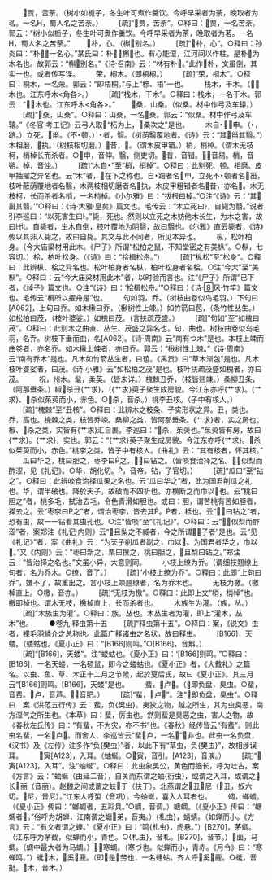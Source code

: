<!-- { "loadSidebar": true } -->
　　贾，苦荼。（树小如栀子，冬生叶可煮作羹饮。今呼早采者为荼，晚取者为茗。一名Η，蜀人名之苦荼。）
　　[疏]“贾，苦荼”。○释曰：贾，一名苦荼。郭云：“树小似栀子，冬生叶可煮作羹饮。今呼早采者为荼，晚取者为茗。一名Η，蜀人名之苦荼。”
　　朴，心。（槲别名。）
　　[疏]“朴，心”。○释曰：孙炎曰：“朴，一名心。”某氏曰：朴，槲也。有心能湿，江河间以作柱，是朴为木名也。故郭云：“槲别名。”《诗·召南》云：“林有朴。”此作朴，文虽倒，其实一也。或者传写误。
　　荣，桐木。（即梧桐。）
　　[疏]“荣，桐木”。○释曰：桐木，一名荣。郭云：“即梧桐。”与上“榇、梧”一也。
　　栈木，干木。（木也。江东呼木<角各>。）
　　[疏]“栈木，干木”。○释曰：栈木，一名干木。郭云：“木也。江东呼木<角各>。”
　　桑，山桑。（似桑。材中作弓及车辕。）
　　[疏]“桑，山桑”。○释曰：山桑，一名桑。郭云：“似桑。材中作弓及车辕。”《冬官·考工记》云弓人取“柘为上，桑次之”是也。
　　木自，申。（，踣。）立死，甾。（不顿。）者，翳。（树荫翳覆地者。《诗》云：“其甾其翳。”）木相磨，执。（树枝相切磨。）昔，。（谓木皮甲错。）梢，梢棹。（谓木无枝柯，梢棹长而杀者。○申，音伸。翳，侧吏切。昔，音错。，音舄。梢，音朔。棹，音浊。）
　　[疏]“木自”至“梢，梢棹”。○释曰：此别死、顿、相磨、皮甲抽擢之异名也。云“木”者，在下之称也。自踣者名申，立死不顿者名甾，枝叶蔽荫覆地者名翳，木两枝相切磨者名执，木皮甲粗错者名昔，亦名。木无枝柯，长而杀者名梢，一名梢棹。《小尔雅》曰：“拔根曰棹。”○注“《诗》云：‘其甾其翳。’”○释曰：《诗·大雅·皇矣》篇文也。毛传云：“木立死曰，自毙为翳。”说者引李巡曰：“以死害生曰。”毙，死也。然则以立死之木妨他木长生，为木之害，故曰也。自毙者，生木自倒，枝叶覆地为阴翳，故曰翳也。《尔雅》直云毙者，《诗》传以其非人毙之，故曰自毙。其文与此不同者，所见本异也。
　　枞，松叶柏身。（今大庙梁材用此木。《尸子》所谓“松柏之鼠，不知堂密之有美枞”。○枞，七容切。）桧，柏叶松身。（《诗》曰：“桧楫松舟。”）
　　[疏]“枞松”至“松身”。○释曰：此辨枞、桧之异名也。松叶柏身者名枞，柏叶松身者名桧。○注“今大”至“美枞”。○释曰：云“今大庙梁材用此木”者，以时验而言也。注“《尸子》所谓”已下者，《绰子》篇文也。○注“《诗》曰：‘桧楫松舟。’”○释曰：《诗·风·竹竿》篇文也。毛传云“楫所以擢舟是”也。
　　句如羽，乔。（树枝曲卷似鸟毛羽。）下句曰[A062]，上句曰乔。如木楸曰乔，（楸树性上竦。）如竹箭曰苞，（条竹性丛生。）如松柏曰茂，（枝叶婆娑。）如槐曰茂。（言扶疏茂盛。）
　　[疏]“句如”至“如槐曰茂”。○释曰：此别木之曲直、丛生、茂盛之异名也。句，曲也。树枝曲卷似鸟毛羽，名乔。树枝下垂而曲，名[A062]。《诗·周南》云“南有つ木”是也。本枝上竦而曲卷者，亦名乔。如木楸上竦者，亦曰乔。郭云：“楸树性上竦。”《诗·周南》云“南有乔木”是也。凡木如竹箭丛生者，曰苞。《禹贡》曰“草木渐包”是也。凡木枝叶婆娑者，曰茂。《诗·小雅》云“如松柏之茂”是也。枝叶扶疏茂盛如槐者，亦曰茂。
　　祝，州木。髦，柔英。（皆未详。）槐棘丑乔，（枝皆翘竦。）桑柳丑条，（阿那垂条。）椒杀丑{艹求}，（{艹求}萸子聚生成房貌。今江东亦呼{艹求}。{艹求}、杀似茱萸而小，赤色。○杀，音杀。）桃李丑核。（子中有核人。）
　　[疏]“槐棘”至“丑核”。○释曰：此辨木之枝条、子实形状之异。丑，类也。乔，高也。槐棘之类，枝皆乔竦。桑柳之类，皆阿那垂条。{艹求}者，实之房也。椒、杀之类，实皆有{艹求}汇自裹。李巡曰：“杀，茱萸也。”茱萸皆有房，故曰{艹求}。{艹求}，实也。郭云：“{艹求}萸子聚生成房貌。今江东亦呼{艹求}。杀似茱萸而小，赤色。”桃李之类，皆子中有核人。《曲礼》云：“其有核者，怀其核。”
　　瓜曰华之，桃曰胆之，枣李曰之，曰钻之。（皆啖食治择之名。似梨而酢涩，见《礼记》。○华，胡化切。，音帝。钻，子官切。）
　　[疏]“瓜曰”至“钻之”。○释曰：此辨啖食治择瓜果之名也。云“瓜曰华之”者，此为国君削瓜之礼也。华，谓半破也。降於天子，故破而不四析也。亦横断之而巾以也。云“桃曰胆之”者，桃多毛，拭治去毛，令色青滑如胆也。或曰：胆，谓苦桃有苦如胆者，择去之。云“枣李曰之”者，谓治枣李，皆去其。者，柢也。云“曰钻之”者，恐有虫，故一一钻看其虫孔也。○注“皆啖”至“《礼记》”。○释曰：云“似梨而酢涩”者，案郑注《礼记·内则》云“且梨之不臧者，今之所谓子者”是也。云“见《礼记》”者，案《曲礼》云：“为天子削瓜者副之，巾以。为国君者华之，巾以。”又《内则》云：“枣曰新之，栗曰撰之，桃曰胆之，且梨曰钻之。”郑注云：“皆治择之名也。”文虽小异，大意则同。
　　小枝上缭为乔。（谓细枝翘缭上句者，名为乔木。○缭，音了。）
　　[疏]“小枝上缭为乔”。○释曰：此即“上句曰乔”，嫌不了，故重出之。言小枝上竦翘缭者，名为乔木也。
　　无枝为檄。（檄棹直上。○檄，音亦。）
　　[疏]“无枝为檄”。○释曰：此即上文“梢，梢棹”也。檄即棹也。谓木无枝，檄棹直上，长而杀者也。
　　木族生为灌。（族，丛。）
　　[疏]“木族生为灌”。○释曰：族，丛也。木丛生者为灌，即上“灌木，丛木”也。
　　●卷九·释虫第十五
　　[疏]“释虫第十五”。○释曰：案，《说文》虫者，裸毛羽鳞介之总称也。此篇广释诸虫之名状，故曰释虫。
　　[B166]，天蝼。（蝼蛄也。《夏小正》曰：“[B166]则鸣。”○[B166]，音斛。）
　　[疏]“[B166]，天蝼”。注“蝼蛄也。《夏小正》曰：‘[B166]则鸣。’”○释曰：[B166]，一名天蝼，一名硕鼠，即今之蝼蛄也。《夏小正》者，《大戴礼》之篇名。以虫、鱼、草、木正十二月之节候，起於夏后氏，故曰《夏小正》。其三月云“[B166]则鸣。[B166]，天蝼”是也。
　　蜚，卢。（即负盘，臭虫。○蜚，音费。卢，音芦。，音肥。）
　　[疏]“蜚，卢”。注“即负盘，臭虫”。○释曰：案《洪范五行传》云：蜚，负{樊虫}。夷狄之物，越之所生，其为虫臭恶，南方湿气之所生也。《本草》曰：蜚，厉虫也。然则蜚是臭恶之虫，害人之物，故《春秋左氏传》曰：“有蜚，不为灾，亦不书”也。《春秋》经传皆云“有蜚”。则此虫名蜚，一名卢。而舍人、李巡皆云“蜚卢，一名”，非也。此虫一名负盘，《汉书》及《左传》注多作“负{樊虫}”者，以此下有“草虫，负{樊虫}”，故相涉误耳。
　　寅[A123]，入耳。（蚰蜒。○寅，音引。[A123]，音演。）
　　[疏]“寅[A123]，入耳”。注“蚰蜒”。○释曰：此虫象吴公，黄色而细长，呼为吐古。案《方言》云：“蚰蜒（由延二音），自关而东谓之蚰{衍虫}，或谓之入耳，或谓之长丽（音丽）。赵魏之间或谓之蚨于（扶于）。北燕谓之丑尼（丑，奴六切。尼，音尼）。”江东人呼蛩（音巩）。今蚰蜒，喜入人耳者也。
　　蜩，螂蜩。（《夏小正》传曰：“螂蜩者，五彩具。”○蜩，音调。）螗蜩。（《夏小正》传曰：“螗蜩者。”俗呼为胡蝉，江南谓之螗弟，音夷。）{札虫}，蜻蜻。（如蝉而小。《方言》云：“有文者谓之螓。”《夏小正》曰：“鸣{札虫}，虎悬。”）[B270]，茅蜩。（江东呼为茅截，似蝉而小，青色。○{札虫}，音札。[B270]，音节。）面，马蜩。（蜩中最大者为马蜩。），寒蜩。（寒づ也。似蝉而小，青赤。《月令》曰：“寒蝉鸣。”）蜓木，奚鹿。（即是劳也，一名蟪蛄。齐人呼奚鹿。○蜓，音挺。木，音木。）

